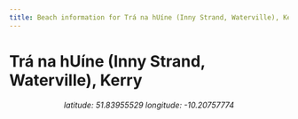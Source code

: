 ```yaml
---
title: Beach information for Trá na hUíne (Inny Strand, Waterville), Kerry
---
```

# Trá na hUíne (Inny Strand, Waterville), Kerry 

<div align="center"><i>latitude: 51.83955529 longitude: -10.20757774</i></div>